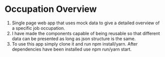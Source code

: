 # Occupation Overview

1. Single page web app that uses mock data to give a detailed overview of a specific job occupation.  
2. I have made the components capable of being reusable so that different data can be presented as long as json structure is the same.
3. To use this app simply clone it and run npm install/yarn. After dependencies have been installed use npm run/yarn start.